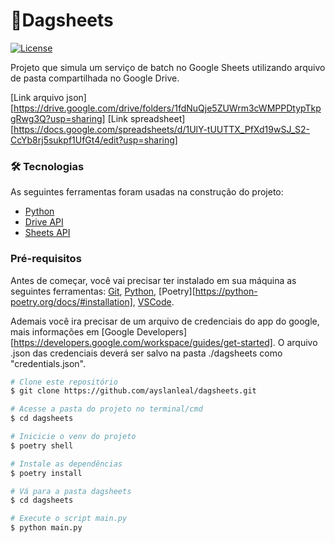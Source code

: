 # 📝Dagsheets

[![License](https://img.shields.io/badge/License-Apache_2.0-blue.svg)](https://opensource.org/licenses/Apache-2.0)

Projeto que simula um serviço de batch no Google Sheets utilizando arquivo de pasta compartilhada no Google Drive. 

[Link arquivo json][https://drive.google.com/drive/folders/1fdNuQje5ZUWrm3cWMPPDtypTkpgRwg3Q?usp=sharing]
[Link spreadsheet][https://docs.google.com/spreadsheets/d/1UlY-tUUTTX_PfXd19wSJ_S2-CcYb8rj5sukpf1UfGt4/edit?usp=sharing]

### 🛠 Tecnologias

As seguintes ferramentas foram usadas na construção do projeto:

- [Python](https://www.python.org/)
- [Drive API](https://developers.google.com/drive)
- [Sheets API](https://developers.google.com/sheets/api)

### Pré-requisitos

Antes de começar, você vai precisar ter instalado em sua máquina as seguintes ferramentas:
[Git](https://git-scm.com), [Python](https://www.python.org/), [Poetry][https://python-poetry.org/docs/#installation], [VSCode](https://code.visualstudio.com/).

Ademais você ira precisar de um arquivo de credenciais do app do google, mais informações em [Google Developers][https://developers.google.com/workspace/guides/get-started].
O arquivo .json das credenciais deverá ser salvo na pasta ./dagsheets como "credentials.json".

```bash
# Clone este repositório
$ git clone https://github.com/ayslanleal/dagsheets.git

# Acesse a pasta do projeto no terminal/cmd
$ cd dagsheets

# Inicicie o venv do projeto
$ poetry shell

# Instale as dependências
$ poetry install

# Vá para a pasta dagsheets
$ cd dagsheets

# Execute o script main.py
$ python main.py

```



